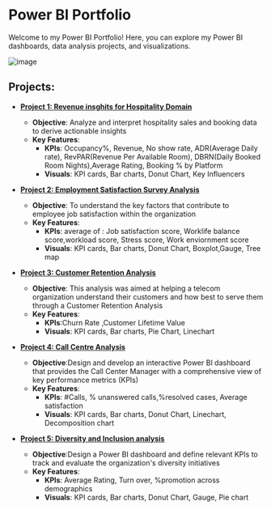 # Power BI Portfolio

Welcome to my Power BI Portfolio! Here, you can explore my Power BI dashboards, data analysis projects, and visualizations. 

![image](https://github.com/user-attachments/assets/a9397464-bb80-4a91-bd1f-abb84e0e21f5)


## Projects:

- **[Project 1: Revenue insghits for Hospitality Domain ](https://github.com/jinsha-jp/Revenue-Insight--Hospitality-Domain/blob/main/README.md)**

  - **Objective**:  Analyze and interpret hospitality sales and booking data to derive actionable insights 
  - **Key Features**:
     - **KPIs**: Occupancy%, Revenue, No show rate, ADR(Average Daily rate), RevPAR(Revenue Per Available Room), DBRN(Daily Booked Room Nights),Average Rating, Booking % by Platform 
     - **Visuals**: KPI cards, Bar charts, Donut Chart, Key Influencers
  
- **[Project 2: Employment Satisfaction Survey Analysis](https://github.com/jinsha-jp/Employment-satisfaction-Survey-Analysis/blob/main/README.md)**

  - **Objective**: To understand the key factors that contribute to employee job satisfaction within the organization
  - **Key Features**:
     - **KPIs**: average of : Job satisfaction score, Worklife balance score,workload score, Stress score, Work enviornment score 
     - **Visuals**: KPI cards, Bar charts, Donut Chart, Boxplot,Gauge, Tree map

- **[Project 3: Customer Retention Analysis](https://github.com/jinsha-jp/Customer-Retention-Analysis/blob/main/README.md)**

  - **Objective**: This analysis was aimed at helping a telecom organization understand their customers and how best to serve them through a Customer Retention Analysis
  - **Key Features**:
     - **KPIs**:Churn Rate ,Customer Lifetime Value 
     - **Visuals**: KPI cards, Bar charts, Pie Chart, Linechart

- **[Project 4: Call Centre Analysis](https://github.com/jinsha-jp/Call-Center-Analysis/blob/main/README.md)**

    - **Objective**:Design and develop an interactive Power BI dashboard that provides the Call Center Manager with a comprehensive view of key performance metrics (KPIs)
    - **Key Features**:
       - **KPIs**: #Calls, % unanswered calls,%resolved cases, Average satisfaction
       - **Visuals**: KPI cards, Bar charts, Donut Chart, Linechart, Decomposition chart

- **[Project 5: Diversity and Inclusion analysis](https://github.com/jinsha-jp/HR--Diversity-Inclusion-Analysis/blob/main/README.md)**

  - **Objective**:Design a Power BI dashboard and define relevant KPIs to track and evaluate the organization's diversity initiatives
  - **Key Features**:
       - **KPIs**: Average Rating, Turn over, %promotion across demographics
       - **Visuals**: KPI cards, Bar charts, Donut Chart, Gauge, Pie chart

